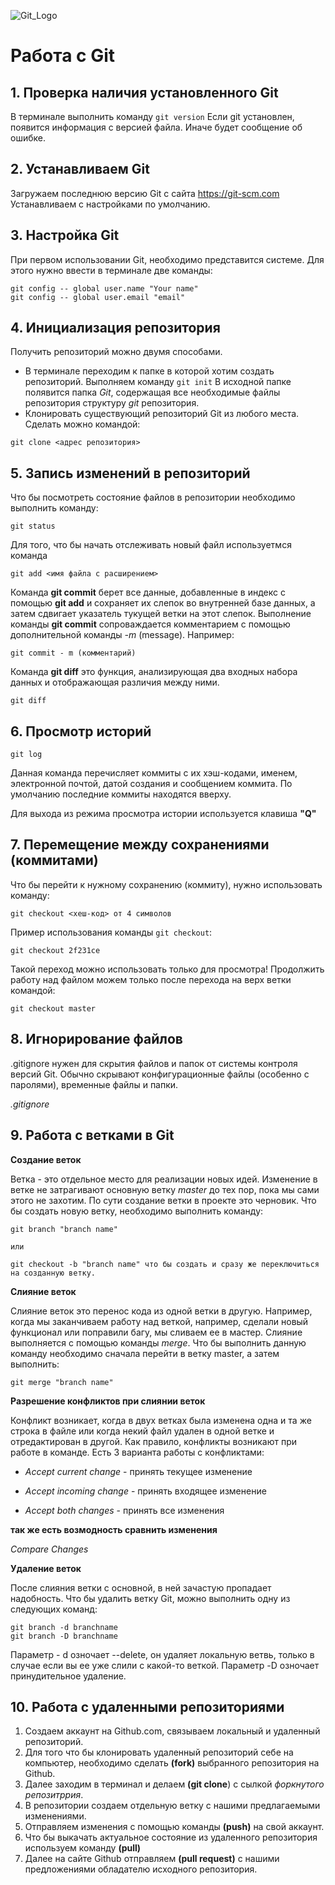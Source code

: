 ![Git_Logo](git.png)
# Работа с Git
## 1. Проверка наличия установленного Git
В терминале выполнить команду `git version`
Если git установлен, появится информация с версией файла. Иначе будет сообщение об ошибке.

## 2. Устанавливаем Git
Загружаем последнюю версию Git с сайта https://git-scm.com
Устанавливаем с настройками по умолчанию.

## 3. Настройка Git
При первом использовании Git, необходимо представится системе.
Для этого нужно ввести в терминале две команды:
```
git config -- global user.name "Your name"
git config -- global user.email "email"
```
## 4. Инициализация репозитория
Получить репозиторий можно двумя способами.
* В терминале переходим к папке в которой хотим создать репозиторий.
Выполняем команду `git init`
В исходной папке полявится папка *Git*, содержащая все необходимые файлы репозитория структуру *git* репозитория.
* Клонировать существующий репозиторий Git из любого места.
Сделать можно командой:
```
git clone <адрес репозитория>
```
## 5. Запись изменений в репозиторий
Что бы посмотреть состояние файлов в репозитории необходимо выполнить команду:
``` 
git status
```
Для того, что бы начать отслеживать новый файл используетмся команда
```
git add <имя файла с расширением>
```
Команда **git commit** берет все данные, добавленные в индекс с помощью **git add** и сохраняет их слепок во внутренней базе данных, а затем сдвигает указатель тукущей ветки на этот слепок.
Выполнение команды **git commit** сопроваждается комментарием с помощью дополнительной команды *-m* (message). Например:
```
git commit - m (комментарий)
```
Команда **git diff** это функция, анализирующая два входных набора данных и отображающая различия между ними.
```
git diff
```

## 6. Просмотр историй 
```
git log
```
Данная команда перечисляет коммиты с их хэш-кодами, именем, электронной почтой, датой создания и сообщением коммита.
По умолчанию последние коммиты находятся вверху.

Для выхода из режима просмотра истории используется клавиша
**"Q"**

## 7. Перемещение между сохранениями (коммитами)

Что бы перейти к нужному сохранению (коммиту), нужно использовать команду:
```
git checkout <хеш-код> от 4 символов
```
Пример использования команды `git checkout`:
```
git checkout 2f231ce
```
Такой переход можно использовать только для просмотра!
Продолжить работу над файлом можем только после перехода на верх ветки командой:
```
git checkout master
```

## 8. Игнорирование файлов 
.gitignore нужен для скрытия файлов и папок от системы контроля версий Git. Обычно скрывают конфигурационные файлы (особенно с паролями), временные файлы и папки. 

*.gitignore*

## 9. Работа с ветками в Git
**Создание веток**

Ветка - это отдельное место для реализации новых идей. Изменение в ветке не затрагивают основную ветку *master* до тех пор, пока мы сами этого не захотим. По сути создание ветки в проекте это черновик. 
Что бы создать новую ветку, необходимо выполнить команду:
```
git branch "branch name"

или 

git checkout -b "branch name" что бы создать и сразу же переключиться на созданную ветку. 
```
**Слияние веток**

Слияние веток это перенос кода из одной ветки в другую.
Например, когда мы заканчиваем работу над веткой, например, сделали новый функционал или поправили багу, мы сливаем ее в мастер. Слияние выполняется с помощью команды *merge*. Что бы выполнить данную команду необходимо сначала перейти в ветку master, а затем выполнить:
```
git merge "branch name"

```
**Разрешение конфликтов при слиянии веток**

Конфликт возникает, когда в двух ветках была изменена одна и та же строка в файле или когда некий файл удален в одной ветке и отредактирован в другой. Как правило, конфликты возникают при работе в команде. Есть 3 варианта работы с конфликтами:

* *Accept current change* - принять текущее изменение

* *Accept incoming change* - принять входящее изменение

* *Accept both changes* - принять все изменения

**так же есть возмодность сравнить изменения** 

*Compare Changes*

**Удаление веток**

После слияния ветки с основной, в ней зачастую пропадает надобность.
Что бы удалить ветку Git, можно выполнить одну из следующих команд:
```
git branch -d branchname
git branch -D branchname
```
Параметр - d озночает --delete, он удаляет локальную ветвь, только в случае если вы ее уже слили с какой-то веткой.
Параметр -D озночает принудительное удаление.
## 10. Работа с удаленными репозиториями ##
1. Создаем аккаунт на Github.com, связываем локальный и удаленный репозиторий.
2. Для того что бы клонировать удаленный репозиторий себе на компьютер, необходимо сделать **(fork)** выбранного репозитория на Github.
3. Далее заходим в терминал и делаем **(git clone**) с сылкой *форкнутого репозитррия*.
4. В репозитории создаем отдельную ветку с нашими предлагаемыми изменениями.
5. Отправляем изменения с помощью команды **(push)** на свой аккаунт.
6. Что бы выкачать актуальное состояние из удаленного репозитория используем команду **(pull)** 
6. Далее на сайте Github отправляем **(pull request)** с нашими предложениями обладателю исходного репозитория.
